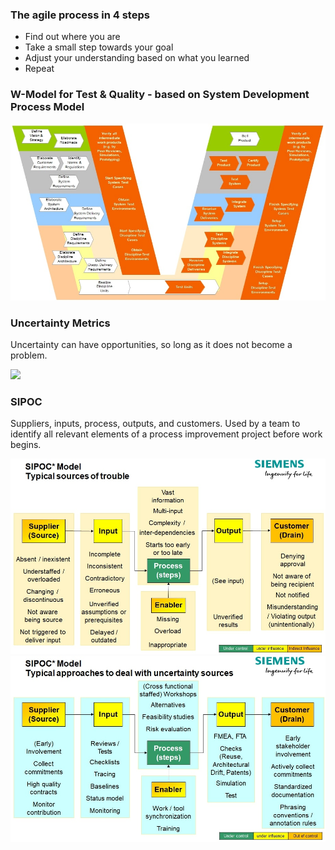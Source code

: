 ### The agile process in 4 steps
* Find out where you are
* Take a small step towards your goal
* Adjust your understanding based on what you learned
* Repeat

### W-Model for Test & Quality - based on System Development Process Model
![W-Model](../slides/W_model.jpg)

### Uncertainty Metrics
Uncertainty can have opportunities, so long as it does not become a problem.

![](../slides/problem_vs_uncertainty.jpg)

### SIPOC
Suppliers, inputs, process, outputs, and customers.
Used by a team to identify all relevant elements of a process improvement project before work begins.

![SIPOC_1](../slides/SIPOC_1.jpg)
![SIPOC_2](../slides/SIPOC_2.jpg)